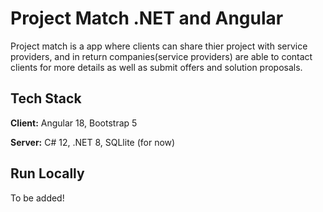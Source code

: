 # Project Match .NET and Angular

Project match is a app where clients can share thier project with service providers, and in return companies(service providers) are able to contact clients for more details as well as submit offers and solution proposals.

## Tech Stack

**Client:** Angular 18, Bootstrap 5

**Server:** C# 12, .NET 8, SQLlite (for now)

## Run Locally

To be added!

<!-- Clone the project

```bash
  git clone https://link-to-project
```

Go to the project directory

```bash
  cd my-project
```

Install dependencies

```bash
  npm install
```

Start the server

```bash
  npm run start
``` -->
